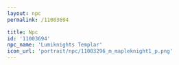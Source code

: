 ```yaml
---
layout: npc
permalink: /11003694

title: Npc
id: '11003694'
npc_name: 'Lumiknights Templar'
icon_url: 'portrait/npc/11003296_m_mapleknight1_p.png'
---
```

